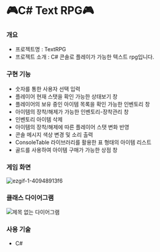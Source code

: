 # 🎮C# Text RPG🎮
### 개요
- 프로젝트명 : TextRPG
- 프로젝트 소개 : C# 콘솔로 플레이가 가능한 텍스트 rpg입니다.

  
### 구현 기능
- 숫자를 통한 사용자 선택 입력
- 플레이어 현재 스탯을 확인 가능한 상태보기 창
- 플레이어의 보유 중인 아이템 목록을 확인 가능한 인벤토리 창
- 아이템의 장착/해제가 가능한 인벤토리-장착관리 창
- 인벤토리 아이템 삭제
- 아이템의 장착/해제에 따른 플레이어 스탯 변화 반영
- 콘솔 메시지 색상 변경 및 소리 출력
- ConsoleTable 라이브러리를 활용한 표 형태의 아이템 리스트
- 골드를 사용하여 아이템 구매가 가능한 상점 창


### 게임 화면
![ezgif-1-40948913f6](https://github.com/Nwjwifh/TextRPG/assets/111439484/377a57fd-3dae-4c54-b74a-d2eeeef927ba)


### 클래스 다이어그램
![제목 없는 다이어그램](https://github.com/Nwjwifh/TextRPG/assets/111439484/2245aa65-92b9-4ce9-bd19-cb63ba9c2a85)


### 사용 기술
- C#
